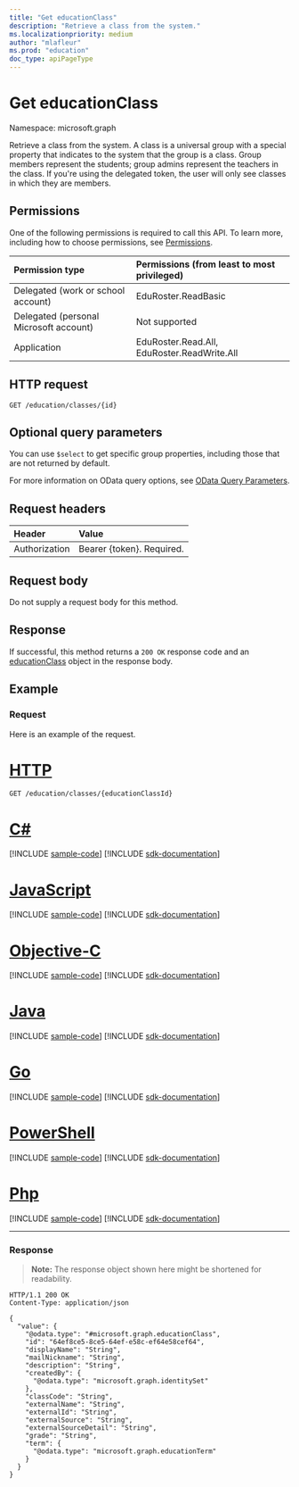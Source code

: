 ```yaml
---
title: "Get educationClass"
description: "Retrieve a class from the system."
ms.localizationpriority: medium
author: "mlafleur"
ms.prod: "education"
doc_type: apiPageType
---
```


# Get educationClass

Namespace: microsoft.graph

Retrieve a class from the system. A class is a universal group with a special property that indicates to the system that the group is a class. Group members represent the students; group admins represent the teachers in the class. If you're using the delegated token, the user will only see classes in which they are members.

## Permissions
One of the following permissions is required to call this API. To learn more, including how to choose permissions, see [Permissions](/graph/permissions-reference).

|Permission type      | Permissions (from least to most privileged)              |
|:--------------------|:---------------------------------------------------------|
|Delegated (work or school account) |  EduRoster.ReadBasic  |
|Delegated (personal Microsoft account) |  Not supported  |
|Application | EduRoster.Read.All, EduRoster.ReadWrite.All | 

## HTTP request
<!-- { "blockType": "ignored" } -->
```http
GET /education/classes/{id}
```

## Optional query parameters
You can use `$select` to get specific group properties, including those that are not returned by default.

For more information on OData query options, see [OData Query Parameters](/graph/query-parameters).
## Request headers
| Header       | Value |
|:---------------|:--------|
| Authorization  | Bearer {token}. Required.  |

## Request body
Do not supply a request body for this method.
## Response
If successful, this method returns a `200 OK` response code and an [educationClass](../resources/educationclass.md) object in the response body.

## Example
### Request
Here is an example of the request.

# [HTTP](#tab/http)
<!-- {
  "blockType": "request",
  "name": "get_educationclass"
}
-->

```msgraph-interactive
GET /education/classes/{educationClassId}
```
# [C#](#tab/csharp)
[!INCLUDE [sample-code](../includes/snippets/csharp/get-educationclass-csharp-snippets.md)]
[!INCLUDE [sdk-documentation](../includes/snippets/snippets-sdk-documentation-link.md)]

# [JavaScript](#tab/javascript)
[!INCLUDE [sample-code](../includes/snippets/javascript/get-educationclass-javascript-snippets.md)]
[!INCLUDE [sdk-documentation](../includes/snippets/snippets-sdk-documentation-link.md)]

# [Objective-C](#tab/objc)
[!INCLUDE [sample-code](../includes/snippets/objc/get-educationclass-objc-snippets.md)]
[!INCLUDE [sdk-documentation](../includes/snippets/snippets-sdk-documentation-link.md)]

# [Java](#tab/java)
[!INCLUDE [sample-code](../includes/snippets/java/get-educationclass-java-snippets.md)]
[!INCLUDE [sdk-documentation](../includes/snippets/snippets-sdk-documentation-link.md)]

# [Go](#tab/go)
[!INCLUDE [sample-code](../includes/snippets/go/get-educationclass-go-snippets.md)]
[!INCLUDE [sdk-documentation](../includes/snippets/snippets-sdk-documentation-link.md)]

# [PowerShell](#tab/powershell)
[!INCLUDE [sample-code](../includes/snippets/powershell/get-educationclass-powershell-snippets.md)]
[!INCLUDE [sdk-documentation](../includes/snippets/snippets-sdk-documentation-link.md)]

# [Php](#tab/php)
[!INCLUDE [sample-code](../includes/snippets/php/get-educationclass-php-snippets.md)]
[!INCLUDE [sdk-documentation](../includes/snippets/snippets-sdk-documentation-link.md)]

---


### Response

>**Note:** The response object shown here might be shortened for readability.

<!-- {
  "blockType": "response",
  "truncated": true,
  "@odata.type": "microsoft.graph.educationClass"
}
-->

```http
HTTP/1.1 200 OK
Content-Type: application/json

{
  "value": {
    "@odata.type": "#microsoft.graph.educationClass",
    "id": "64ef8ce5-8ce5-64ef-e58c-ef64e58cef64",
    "displayName": "String",
    "mailNickname": "String",
    "description": "String",
    "createdBy": {
      "@odata.type": "microsoft.graph.identitySet"
    },
    "classCode": "String",
    "externalName": "String",
    "externalId": "String",
    "externalSource": "String",
    "externalSourceDetail": "String",
    "grade": "String",
    "term": {
      "@odata.type": "microsoft.graph.educationTerm"
    }
  }
}
```
